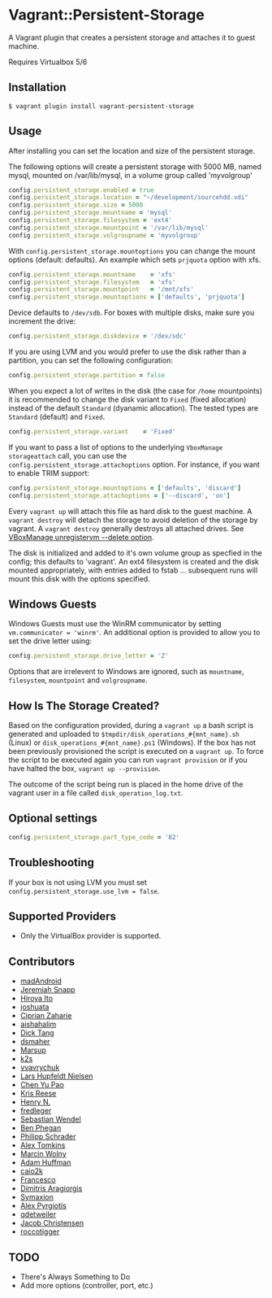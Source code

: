 # Vagrant::Persistent-Storage

A Vagrant plugin that creates a persistent storage and attaches it to guest machine.

Requires Virtualbox 5/6

## Installation

    $ vagrant plugin install vagrant-persistent-storage

## Usage

After installing you can set the location and size of the persistent storage.

The following options will create a persistent storage with 5000 MB, named mysql,
mounted on /var/lib/mysql, in a volume group called 'myvolgroup'
```ruby
config.persistent_storage.enabled = true
config.persistent_storage.location = "~/development/sourcehdd.vdi"
config.persistent_storage.size = 5000
config.persistent_storage.mountname = 'mysql'
config.persistent_storage.filesystem = 'ext4'
config.persistent_storage.mountpoint = '/var/lib/mysql'
config.persistent_storage.volgroupname = 'myvolgroup'
```

With `config.persistent_storage.mountoptions` you can change the mount options (default: defaults).
An example which sets `prjquota` option with xfs.
```ruby
config.persistent_storage.mountname    = 'xfs'
config.persistent_storage.filesystem   = 'xfs'
config.persistent_storage.mountpoint   = '/mnt/xfs'
config.persistent_storage.mountoptions = ['defaults', 'prjquota']
```

Device defaults to `/dev/sdb`. For boxes with multiple disks, make sure you increment the drive:
```ruby
config.persistent_storage.diskdevice = '/dev/sdc'
```

If you are using LVM and you would prefer to use the disk rather than a partition, you can set the following configuration:
```ruby
config.persistent_storage.partition = false
```

When you expect a lot of writes in the disk (the case for `/home` mountpoints) it is recommended to change the disk variant to `Fixed` (fixed allocation) instead of the default `Standard` (dyanamic allocation). The tested types are `Standard` (default) and `Fixed`.
```ruby
config.persistent_storage.variant    = 'Fixed'
```

If you want to pass a list of options to the underlying `VboxManage
storageattach` call, you can use the `config.persistent_storage.attachoptions`
option. For instance, if you want to enable TRIM support:

```ruby
config.persistent_storage.mountoptions = ['defaults', 'discard']
config.persistent_storage.attachoptions = ['--discard', 'on']
```

Every `vagrant up` will attach this file as hard disk to the guest machine.
A `vagrant destroy` will detach the storage to avoid deletion of the storage by vagrant.
A `vagrant destroy` generally destroys all attached drives. See [VBoxManage unregistervm --delete option][vboxmanage_delete].

The disk is initialized and added to it's own volume group as specfied in the config;
this defaults to 'vagrant'. An ext4 filesystem is created and the disk mounted appropriately,
with entries added to fstab ... subsequent runs will mount this disk with the options specified.

## Windows Guests

Windows Guests must use the WinRM communicator by setting `vm.communicator = 'winrm'`.  An additional option is provided to
allow you to set the drive letter using:

```ruby
config.persistent_storage.drive_letter = 'Z'
```

Options that are irrelevent to Windows are ignored, such as `mountname`, `filesystem`, `mountpoint` and `volgroupname`.

## How Is The Storage Created?

Based on the configuration provided, during a `vagrant up` a bash script is generated and uploaded to `$tmpdir/disk_operations_#{mnt_name}.sh` (Linux) or `disk_operations_#{mnt_name}.ps1` (Windows).  If the box has not been previously provisioned the script is executed on a `vagrant up`.  To force the script to be executed again you can run `vagrant provision` or if you have halted the box, `vagrant up --provision`.

The outcome of the script being run is placed in the home drive of the vagrant user in a file called `disk_operation_log.txt`.

## Optional settings

```ruby
config.persistent_storage.part_type_code = '82'
```

## Troubleshooting

If your box is not using LVM you must set `config.persistent_storage.use_lvm = false`.

## Supported Providers

* Only the VirtualBox provider is supported.

## Contributors

* [madAndroid](https://github.com/madAndroid)
* [Jeremiah Snapp](https://github.com/jeremiahsnapp)
* [Hiroya Ito](https://github.com/hiboma)
* [joshuata](https://github.com/joshuata)
* [Ciprian Zaharie](https://github.com/bucatzel)
* [aishahalim](https://github.com/aishahalim)
* [Dick Tang](https://github.com/dictcp)
* [dsmaher](https://github.com/dsmaher)
* [Marsup](https://github.com/Marsup)
* [k2s](https://github.com/k2s)
* [vvavrychuk](https://github.com/vvavrychuk)
* [Lars Hupfeldt Nielsen](https://github.com/lhupfeldt)
* [Chen Yu Pao](https://github.com/windperson)
* [Kris Reese](https://github.com/ktreese)
* [Henry N.](https://github.com/HenryNe)
* [fredleger](https://github.com/fredleger)
* [Sebastian Wendel](https://github.com/sourceindex)
* [Ben Phegan](https://github.com/BenPhegan)
* [Philipp Schrader](https://github.com/philsc)
* [Alex Tomkins](https://github.com/tomkins)
* [Marcin Wolny](https://github.com/mwolny)
* [Adam Huffman](https://github.com/verdurin)
* [caio2k](https://github.com/caio2k)
* [Francesco](https://github.com/cisco87)
* [Dimitris Aragiorgis](https://github.com/dimara)
* [Symaxion](https://github.com/Symaxion)
* [Alex Pyrgiotis](https://github.com/apyrgio)
* [qdetweiler](https://github.com/qdetweiler)
* [Jacob Christensen](https://github.com/jakex10sen)
* [roccotigger](https://github.com/roccotigger)

## TODO

* There's Always Something to Do
* Add more options (controller, port, etc.)


[vboxmanage_delete]: http://www.virtualbox.org/manual/ch08.html#vboxmanage-registervm "VBoxManage registervm / unregistervm"
